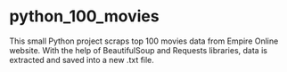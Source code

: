 # python_100_movies
This small Python project scraps top 100 movies data from Empire Online website. 
With the help of BeautifulSoup and Requests libraries, data is extracted and saved
into a new .txt file.

